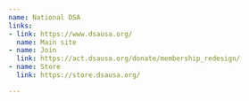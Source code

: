 ```yaml
---
name: National DSA
links:
- link: https://www.dsausa.org/
  name: Main site
- name: Join
  link: https://act.dsausa.org/donate/membership_redesign/
- name: Store
  link: https://store.dsausa.org/

---
```

